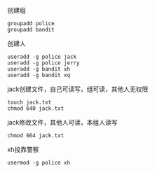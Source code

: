 创建组

```
groupadd police
groupadd bandit
```

创建人

```
useradd -g police jack
useradd -g police jerry
useradd -g bandit xh
useradd -g bandit xq
```

jack创建文件，自己可读写，组可读，其他人无权限

```
touch jack.txt 
chmod 640 jack.txt
```

jack修改文件，其他人可读，本组人读写

```
chmod 664 jack.txt
```

xh投靠警察

```
usermod -g police xh
```



